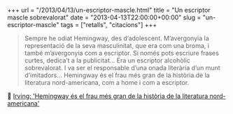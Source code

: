 +++
url = "/2013/04/13/un-escriptor-mascle.html"
title = "Un escriptor mascle sobrevalorat"
date = "2013-04-13T22:00:00+00:00"
slug = "un-escriptor-mascle"
tags = ["retalls", "citacions"]
+++

> Sempre he odiat Hemingway, des d’adolescent. M’avergonyia la representació de la seva masculinitat, que era com una broma, i també m’avergonyia com a escriptor. Si només pots escriure frases curtes, dedica’t a la publicitat… Era un escriptor alcohòlic sobrevalorat. I va ser el responsable d’una onada literària d’un munt d’imitadors… Hemingway és el frau més gran de la història de la literatura nord-americana, com a home i com a escriptor.

📎 [Irving: 'Hemingway és el frau més gran de la història de la literatura nord-americana'](http://www.vilaweb.cat/noticia/4103052/20130409/irving-hemingway-frau-gran-historia-literatura-nord-americana.html)

